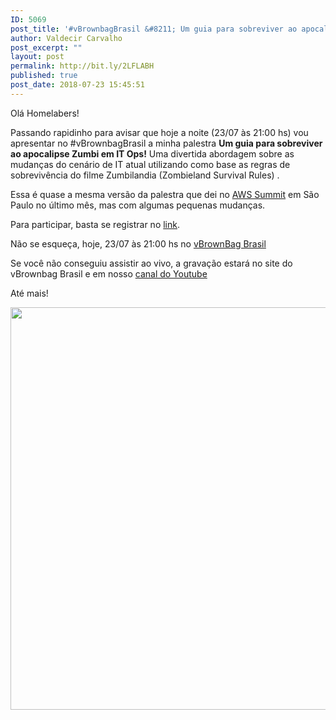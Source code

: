 ```yaml
---
ID: 5069
post_title: '#vBrownbagBrasil &#8211; Um guia para sobreviver ao apocalipse Zumbi em IT Ops!'
author: Valdecir Carvalho
post_excerpt: ""
layout: post
permalink: http://bit.ly/2LFLABH
published: true
post_date: 2018-07-23 15:45:51
---
```

Olá Homelabers!

Passando rapidinho para avisar que hoje a noite (23/07 às 21:00 hs) vou apresentar no #vBrownbagBrasil a minha palestra <strong>Um guia para sobreviver ao apocalipse Zumbi em IT Ops!</strong> Uma divertida abordagem sobre as mudanças do cenário de IT atual utilizando como base as regras de sobrevivência do filme Zumbilandia (Zombieland Survival Rules) .

Essa é quase a mesma versão da palestra que dei no <a href="http://homelaber.com.br/aws-summit-2018-sao-paulo-vou-palestrar/" target="_blank" rel="noopener">AWS Summit</a> em São Paulo no último mês, mas com algumas pequenas mudanças.

Para participar, basta se registrar no <a href="http://vbrownbagbrasil.com.br/events/vbrownbag-brasil-s02e23-23-07-2017-valdecir-carvalho-um-guia-para-sobreviver-ao-apocalipse-zumbi-em-it-ops/" target="_blank" rel="noopener">link</a>.

Não se esqueça, hoje, 23/07 às 21:00 hs no <a href="http://vbrownbagbrasil.com.br/" target="_blank" rel="noopener">vBrownBag Brasil</a>

Se você não conseguiu assistir ao vivo, a gravação estará no site do vBrownbag Brasil e em nosso <a href="https://youtube.com/vbrownbagbrasil" target="_blank" rel="noopener">canal do Youtube</a>

Até mais!

<img class="aligncenter size-large wp-image-5073" src="http://homelaber.com.br/site/wp-content/uploads/2018/07/zumbi-moving-644x644.gif" alt="" width="644" height="644" />